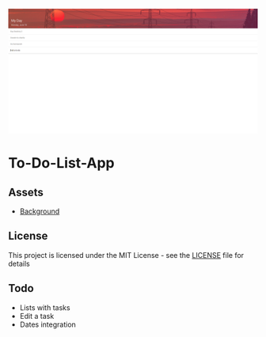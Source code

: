 ![Preview image](/assets/preview.png?raw=true)
# To-Do-List-App

## Assets
* [Background](https://www.artstation.com/artwork/Lgd00) 

## License
This project is licensed under the MIT License - see the [LICENSE](LICENSE) file for details

## Todo
* Lists with tasks
* Edit a task
* Dates integration
